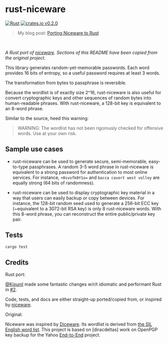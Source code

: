 # rust-niceware

[![Rust](https://github.com/healeycodes/rust-niceware/actions/workflows/rust.yml/badge.svg)](https://github.com/healeycodes/rust-niceware/actions/workflows/rust.yml) [![crates.io v0.2.0](https://img.shields.io/badge/crates.io-v0.2.0-brightgreen)](https://crates.io/crates/rust-niceware)

> My blog post: [Porting Niceware to Rust](https://healeycodes.com/porting-niceware-to-rust)

<br>

_A Rust port of [niceware](https://github.com/diracdeltas/niceware). Sections of this README have been copied from the original project._

This library generates random-yet-memorable passwords. Each word provides 16 bits of entropy, so a useful password requires at least 3 words.

The transformation from bytes to passphrase is reversible.

Because the wordlist is of exactly size 2^16, rust-niceware is also useful for convert cryptographic keys and other sequences of random bytes into human-readable phrases. With rust-niceware, a 128-bit key is equivalent to an 8-word phrase.

Similar to the source, heed this warning:

> WARNING: The wordlist has not been rigorously checked for offensive words. Use at your own risk.

## Sample use cases
- rust-niceware can be used to generate secure, semi-memorable, easy-to-type passphrases. A random 3-5 word phrase in rust-niceware is equivalent to a strong password for authentication to most online services. For instance, `+8svofk0Y1o=` and `bacca cavort west volley` are equally strong (64 bits of randomness).

- rust-niceware can be used to display cryptographic key material in a way that users can easily backup or copy between devices. For instance, the 128-bit random seed used to generate a 256-bit ECC key (~equivalent to a 3072-bit RSA key) is only 8 rust-niceware words. With this 8-word phrase, you can reconstruct the entire public/private key pair.

## Tests

```bash
cargo test
```

## Credits

Rust port:

[@Kixunil](https://github.com/Kixunil) made some fantastic changes w/r/t idiomatic and performant Rust in [#2](https://github.com/healeycodes/rust-niceware/pull/2).

Code, tests, and docs are either straight-up ported/copied from, or inspired by [niceware](https://github.com/diracdeltas/niceware).

Original:

Niceware was inspired by [Diceware](http://world.std.com/~reinhold/diceware.html). Its wordlist is derived from [the SIL English word list](https://web.archive.org/web/20180803153208/http://www-01.sil.org/linguistics/wordlists/english/). This project is based on [diracdeltas] work on OpenPGP key backup for the Yahoo [End-to-End](https://github.com/yahoo/end-to-end) project.
